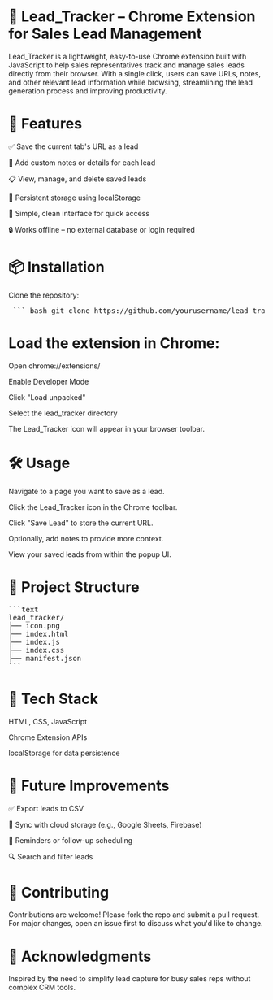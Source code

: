 # 🚀 Lead_Tracker – Chrome Extension for Sales Lead Management
Lead_Tracker is a lightweight, easy-to-use Chrome extension built with JavaScript to help sales representatives track and manage sales leads directly from their browser. With a single click, users can save URLs, notes, and other relevant lead information while browsing, streamlining the lead generation process and improving productivity.

# 🧩 Features
✅ Save the current tab's URL as a lead

📝 Add custom notes or details for each lead

📋 View, manage, and delete saved leads

💾 Persistent storage using localStorage

🧠 Simple, clean interface for quick access

🔒 Works offline – no external database or login required

# 📦 Installation
Clone the repository:
<pre> ``` bash git clone https://github.com/yourusername/lead_tracker.git ``` </pre>

# Load the extension in Chrome:

Open chrome://extensions/

Enable Developer Mode

Click "Load unpacked"

Select the lead_tracker directory

The Lead_Tracker icon will appear in your browser toolbar.

# 🛠️ Usage
Navigate to a page you want to save as a lead.

Click the Lead_Tracker icon in the Chrome toolbar.

Click "Save Lead" to store the current URL.

Optionally, add notes to provide more context.

View your saved leads from within the popup UI.

# 📁 Project Structure
<pre>```text
lead_tracker/
├── icon.png
├── index.html
├── index.js
├── index.css
├── manifest.json
```</pre>

# 🔧 Tech Stack
HTML, CSS, JavaScript

Chrome Extension APIs

localStorage for data persistence

# 🚧 Future Improvements
✅ Export leads to CSV

🔁 Sync with cloud storage (e.g., Google Sheets, Firebase)

🔔 Reminders or follow-up scheduling

🔍 Search and filter leads

# 🤝 Contributing
Contributions are welcome! Please fork the repo and submit a pull request. For major changes, open an issue first to discuss what you'd like to change.

# 🙌 Acknowledgments
Inspired by the need to simplify lead capture for busy sales reps without complex CRM tools.
